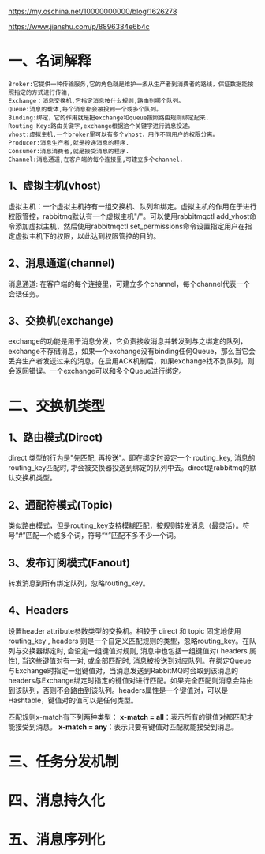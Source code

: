 https://my.oschina.net/10000000000/blog/1626278

https://www.jianshu.com/p/8896384e6b4c
# 一、名词解释 #
```
Broker:它提供一种传输服务,它的角色就是维护一条从生产者到消费者的路线，保证数据能按照指定的方式进行传输, 
Exchange：消息交换机,它指定消息按什么规则,路由到哪个队列。 
Queue:消息的载体,每个消息都会被投到一个或多个队列。 
Binding:绑定，它的作用就是把exchange和queue按照路由规则绑定起来. 
Routing Key:路由关键字,exchange根据这个关键字进行消息投递。 
vhost:虚拟主机,一个broker里可以有多个vhost，用作不同用户的权限分离。 
Producer:消息生产者,就是投递消息的程序. 
Consumer:消息消费者,就是接受消息的程序. 
Channel:消息通道,在客户端的每个连接里,可建立多个channel.
```
## 1、虚拟主机(vhost) ##
​ 虚拟主机：一个虚拟主机持有一组交换机、队列和绑定。虚拟主机的作用在于进行权限管控，rabbitmq默认有一个虚拟主机"/"。可以使用rabbitmqctl add_vhost命令添加虚拟主机，然后使用rabbitmqctl set_permissions命令设置指定用户在指定虚拟主机下的权限，以此达到权限管控的目的。
## 2、消息通道(channel) ##
消息通道:  在客户端的每个连接里，可建立多个channel，每个channel代表一个会话任务。
## 3、交换机(exchange) ##
​exchange的功能是用于消息分发，它负责接收消息并转发到与之绑定的队列，exchange不存储消息，如果一个exchange没有binding任何Queue，那么当它会丢弃生产者发送过来的消息，在启用ACK机制后，如果exchange找不到队列，则会返回错误。一个exchange可以和多个Queue进行绑定。

# 二、交换机类型 #

## 1、路由模式(Direct) ##

​direct 类型的行为是"先匹配, 再投送"。即在绑定时设定一个 routing_key, 消息的routing_key匹配时, 才会被交换器投送到绑定的队列中去。direct是rabbitmq的默认交换机类型。

## 2、通配符模式(Topic) ##

​类似路由模式，但是routing_key支持模糊匹配，按规则转发消息（最灵活）。符号“#”匹配一个或多个词，符号“*”匹配不多不少一个词。

## 3、发布订阅模式(Fanout) ##

​转发消息到所有绑定队列，忽略routing_key。

## 4、Headers ##

​设置header attribute参数类型的交换机。相较于 direct 和 topic 固定地使用 routing_key , headers 则是一个自定义匹配规则的类型，忽略routing_key。在队列与交换器绑定时, 会设定一组键值对规则, 消息中也包括一组键值对( headers 属性), 当这些键值对有一对, 或全部匹配时, 消息被投送到对应队列。
​在绑定Queue与Exchange时指定一组键值对，当消息发送到RabbitMQ时会取到该消息的headers与Exchange绑定时指定的键值对进行匹配。如果完全匹配则消息会路由到该队列，否则不会路由到该队列。headers属性是一个键值对，可以是Hashtable，键值对的值可以是任何类型。

匹配规则x-match有下列两种类型：
**x-match = all**：表示所有的键值对都匹配才能接受到消息。
**x-match = any**：表示只要有键值对匹配就能接受到消息。

# 三、任务分发机制 #

# 四、消息持久化 #

# 五、消息序列化 #